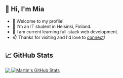 ## 👋 Hi, I'm Mia 

<!--
**himiaaaaa/himiaaaaa** is a ✨ _special_ ✨ repository because its `README.md` (this file) appears on your GitHub profile.

Here are some ideas to get you started:

- 🔭 I’m currently working on ...
- 🌱 I’m currently learning ...
- 👯 I’m looking to collaborate on ...
- 🤔 I’m looking for help with ...
- 💬 Ask me about ...
- 📫 How to reach me: ...
- 😄 Pronouns: ...
- ⚡ Fun fact: ...
-->

- 🔭 Welcome to my profile! 
- 🌱 I'm an IT student in Helsinki, Finland. 
- 👯 I am current learning full-stack web development. 
- 📫 Thanks for visiting and I'd love to [connect](www.linkedin.com/in/shuning-miao)!

## &#x1f4c8; GitHub Stats

<a href="https://github.com/himiaaaaa/himiaaaaa">
  <img align="center" src="https://github-readme-stats.vercel.app/api/top-langs/?username=himiaaaaa&hide=java,html,tex&title_color=ffffff&text_color=c9cacc&icon_color=2bbc8a&bg_color=1d1f21&langs_count=3" />
</a>
<a href="https://github.com/himiaaaaa/himiaaaaa">
  <img align="center" src="https://github-readme-stats.vercel.app/api?username=himiaaaaa&show_icons=true&line_height=27&count_private=true&title_color=ffffff&text_color=c9cacc&icon_color=2bbc8a&bg_color=1d1f21" alt="Martin's GitHub Stats" />
</a>

